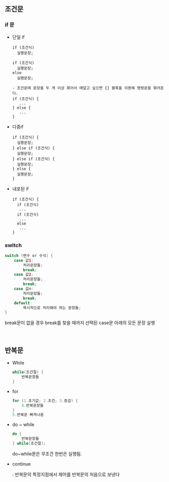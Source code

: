 ## 조건문

### if 문

- 단일 if

  ```
  if (조건식)
  	실행문장;
  ```

  ```
  if (조건식)
  	실행문장;
  else
  	실행문장;
  ```

  ```
  - 조건문에 문장을 두 개 이상 묶어서 매달고 싶으면 {} 블록을 이용해 명령문을 묶어준다.
  if (조건식) {
     ...
  } else {
     ...
  }
  ```

- 다중if

  ```
  if (조건식) {
  	실행문장;
  } else if (조건식) {
  	실행문장;
  } else if (조건식) {
  	실행문장;
  } else {
  	실행문장;
  }
  ```

- 내포된 if

  ```
  if (조건식) {
  	if (조건식)
  	 ...
  	if (조건식)
  	 ...
  	else
  	 ...
  }
  ```

### switch

```java
switch (변수 or 수식) {
    case 값1:
        처리문장들;
        break;
    case 값2:
        처리문장들;
        break;
    case 값n:
        처리문장들;
        break;
    default:
        묵시적으로 처리해야 하는 문장들;
}
```

break문이 없을 경우 break를 찾을 때까지 선택된 case문 아래의 모든 문장 실행

<br/>

## 반복문

- While

  ```java
  while(조건절) {
      반복문장들
  }
  ```

- for

  ```java
  for (1.초기값; 2.조건; 3.증감) {
      4.반복문장들
  }
  5.반복문 빠져나옴
  ```

- do ~ while

  ```java
  do {
      반복문장들
  } while(조건절);
  ```

  do~while문은 무조건 한번은 실행됨.

- continue

  : 반복문의 특정지점에서 제어를 반복문의 처음으로 보낸다

  